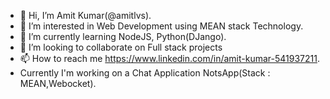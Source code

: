 - 👋 Hi, I’m Amit Kumar(@amitlvs).
- 👀 I’m interested in Web Development using MEAN stack Technology.
- 🌱 I’m currently learning NodeJS, Python(DJango).
- 💞️ I’m looking to collaborate on Full stack projects
- 📫 How to reach me https://www.linkedin.com/in/amit-kumar-541937211.
- Currently I'm working on a Chat Application NotsApp(Stack : MEAN,Webocket).

<!---
amitlvs/amitlvs is a ✨ special ✨ repository because its `README.md` (this file) appears on your GitHub profile.
You can click the Preview link to take a look at your changes.
--->
